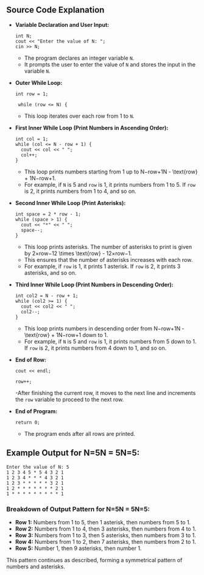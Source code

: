 ## Source Code Explanation

-  **Variable Declaration and User Input:**
    
    ```
    int N;
    cout << "Enter the value of N: ";
    cin >> N;
    ``` 
    
    -   The program declares an integer variable `N`.
    -   It prompts the user to enter the value of `N` and stores the input in the variable `N`.
-  **Outer While Loop:**
    
    
    ```int row = 1;```
    
   ``` while (row <= N) {``` 
    
    -   This loop iterates over each row from 1 to `N`.
-  **First Inner While Loop (Print Numbers in Ascending Order):**
    
    
    ```
    int col = 1;
    while (col <= N - row + 1) {
      cout << col << " ";
      col++;
    }
    ``` 
    
    -   This loop prints numbers starting from 1 up to N−row+1N - \text{row} + 1N−row+1.
    -   For example, if `N` is 5 and `row` is 1, it prints numbers from 1 to 5. If `row` is 2, it prints numbers from 1 to 4, and so on.
-  **Second Inner While Loop (Print Asterisks):**
    
    
    ```
    int space = 2 * row - 1;
    while (space > 1) {
      cout << "*" << " ";
      space--;
    }
    ``` 
    
    -   This loop prints asterisks. The number of asterisks to print is given by 2×row−12 \times \text{row} - 12×row−1.
    -   This ensures that the number of asterisks increases with each row.
    -   For example, if `row` is 1, it prints 1 asterisk. If `row` is 2, it prints 3 asterisks, and so on.
-  **Third Inner While Loop (Print Numbers in Descending Order):**
    
    
    ```
    int col2 = N - row + 1;
    while (col2 >= 1) {
      cout << col2 << " ";
      col2--;
    }
    ``` 
    
    -   This loop prints numbers in descending order from N−row+1N - \text{row} + 1N−row+1 down to 1.
    -   For example, if `N` is 5 and `row` is 1, it prints numbers from 5 down to 1. If `row` is 2, it prints numbers from 4 down to 1, and so on.
-  **End of Row:**
    
    ```cout << endl;```
    
	```row++;``` 
    
    -After finishing the current row, it moves to the next line and increments the `row` variable to proceed to the next row.
-  **End of Program:**
    
    
    
    `return 0;` 
    
    -   The program ends after all rows are printed.

## Example Output for N=5N = 5N=5:

  ```
  Enter the value of N: 5
  1 2 3 4 5 * 5 4 3 2 1
  1 2 3 4 * * * 4 3 2 1
  1 2 3 * * * * * 3 2 1
  1 2 * * * * * * * 2 1
  1 * * * * * * * * * 1
  ``` 

### Breakdown of Output Pattern for N=5N = 5N=5:

-   **Row 1:** Numbers from 1 to 5, then 1 asterisk, then numbers from 5 to 1.
-   **Row 2:** Numbers from 1 to 4, then 3 asterisks, then numbers from 4 to 1.
-   **Row 3:** Numbers from 1 to 3, then 5 asterisks, then numbers from 3 to 1.
-   **Row 4:** Numbers from 1 to 2, then 7 asterisks, then numbers from 2 to 1.
-   **Row 5:** Number 1, then 9 asterisks, then number 1.

This pattern continues as described, forming a symmetrical pattern of numbers and asterisks.
